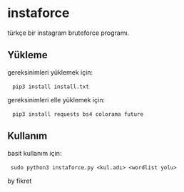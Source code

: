 # instaforce
türkçe bir instagram bruteforce programı.


## Yükleme

gereksinimleri yüklemek için:

` ` `
pip3 install install.txt
` ` `

gereksinimleri elle yüklemek için:

` ` `
pip3 install requests bs4 colorama future
` ` `

## Kullanım

basit kullanım için:

` ` `
sudo python3 instaforce.py <kul.adı> <wordlist yolu>
` ` `










by fikret
